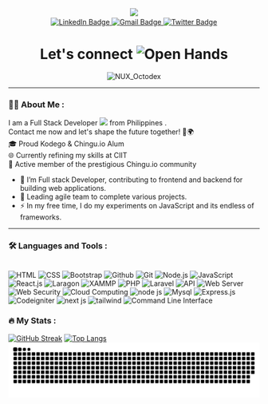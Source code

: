 <div id="header" align="center">
  <img src="https://media.giphy.com/media/M9gbBd9nbDrOTu1Mqx/giphy.gif" width="100"/>

  <div id="badges">
  <a target="_blank" href="https://www.linkedin.com/in/Jasonavecilla/">
    <img src="https://img.shields.io/badge/LinkedIn-blue?style=for-the-badge&logo=linkedin&logoColor=white" alt="LinkedIn Badge"/>
  </a>
  <a target="_blank" href="avecillajason77@gmail.com">
    <img src="https://img.shields.io/badge/Email-whitesmoke?style=for-the-badge&logo=gmail&logoColor=red" alt="Gmail Badge"/>
  </a>
  <a target="_blank" href="">
    <img src="https://img.shields.io/badge/Portfolio-blue?style=for-the-badge&logo=javascript&logoColor=#F7DF1E" alt="Twitter Badge"/>
  </a>
</div>

  <h1>
  Let's connect
  <img src="https://raw.githubusercontent.com/Tarikul-Islam-Anik/Animated-Fluent-Emojis/master/Emojis/Hand%20gestures/Open%20Hands.png" alt="Open Hands" width="50" height="50" />
</h1>
</div>
  <div align="center">
      <img src="https://user-images.githubusercontent.com/74038190/212741999-016fddbd-617a-4448-8042-0ecf907aea25.gif" width="400" alt="NUX_Octodex">
  </div>
  
  ---

### :man_technologist: About Me :
I am a Full Stack Developer <img src="https://media.giphy.com/media/WUlplcMpOCEmTGBtBW/giphy.gif" width="30"> from Philippines .<br>
Contact me now and let's shape the future together! 💌🌍 <br>
🎓 Proud Kodego & Chingu.io Alum <br>
🌐 Currently refining my skills at CIIT<br>
🚀 Active member of the prestigious Chingu.io community <br>
- :telescope: I’m  Full stack Developer, contributing to frontend and backend for building web applications.
- :seedling: Leading agile team to complete various projects.
- :zap: In my free time, I do my experiments on JavaScript and its endless of frameworks.







  
  
---

### :hammer_and_wrench: Languages and Tools :
<div>


  <br>
<img alt='HTML' src='https://img.shields.io/badge/HTML-blue.svg?style=for-the-badge&logo=HTML&logoColor' />
<img alt='CSS' src='https://img.shields.io/badge/CSS-blue.svg?style=for-the-badge&logo=CSS&logoColor' />
<img alt='Bootstrap ' src='https://img.shields.io/badge/Bootstrap -blue.svg?style=for-the-badge&logo=Bootstrap &logoColor' />
<img alt='Github' src='https://img.shields.io/badge/Github-blue.svg?style=for-the-badge&logo=Github&logoColor' />
<img alt='Git' src='https://img.shields.io/badge/Git-blue.svg?style=for-the-badge&logo=Git&logoColor' />
<img alt='Node.js' src='https://img.shields.io/badge/Node.js-blue.svg?style=for-the-badge&logo=Node.js&logoColor' />
<img alt='JavaScript ' src='https://img.shields.io/badge/JavaScript -blue.svg?style=for-the-badge&logo=JavaScript &logoColor' />
<img alt='React.js' src='https://img.shields.io/badge/React.js-blue.svg?style=for-the-badge&logo=React.js&logoColor' />
<img alt='Laragon ' src='https://img.shields.io/badge/Laragon -blue.svg?style=for-the-badge&logo=Laragon &logoColor' />
<img alt='XAMMP ' src='https://img.shields.io/badge/XAMMP -blue.svg?style=for-the-badge&logo=XAMMP &logoColor' />
<img alt='PHP ' src='https://img.shields.io/badge/PHP -blue.svg?style=for-the-badge&logo=PHP &logoColor' />
<img alt='Laravel ' src='https://img.shields.io/badge/Laravel -blue.svg?style=for-the-badge&logo=Laravel &logoColor' />
<img alt='API ' src='https://img.shields.io/badge/API -blue.svg?style=for-the-badge&logo=API &logoColor' />
<img alt='Web Server' src='https://img.shields.io/badge/Web Server-blue.svg?style=for-the-badge&logo=Web Server&logoColor' />
<img alt='Web Security' src='https://img.shields.io/badge/Web Security-blue.svg?style=for-the-badge&logo=Web Security&logoColor' />
<img alt='Cloud Computing' src='https://img.shields.io/badge/Cloud Computing-blue.svg?style=for-the-badge&logo=Cloud Computing&logoColor' />
<img alt='node js' src='https://img.shields.io/badge/node js-blue.svg?style=for-the-badge&logo=node js&logoColor' />
<img alt='Mysql' src='https://img.shields.io/badge/Mysql-blue.svg?style=for-the-badge&logo=Mysql&logoColor' />
<img alt='Express.js' src='https://img.shields.io/badge/Express.js-blue.svg?style=for-the-badge&logo=Express.js&logoColor' />
<img alt='Codeigniter' src='https://img.shields.io/badge/Codeigniter-blue.svg?style=for-the-badge&logo=Codeigniter&logoColor' />
<img alt='next js' src='https://img.shields.io/badge/next js-blue.svg?style=for-the-badge&logo=next js&logoColor' />
<img alt='tailwind' src='https://img.shields.io/badge/tailwind-blue.svg?style=for-the-badge&logo=tailwind&logoColor' />
<img alt='Command Line Interface' src='https://img.shields.io/badge/Command Line Interface-blue.svg?style=for-the-badge&logo=Command Line Interface&logoColor' />
  <br>

  ### :fire: My Stats :
[![GitHub Streak](https://github-readme-streak-stats.herokuapp.com?user=jasonavecilla)](https://git.io/streak-stats)
[![Top Langs](https://github-readme-stats.vercel.app/api/top-langs/?username=jasonavecilla&layout=compact&theme=vision-friendly-dark)](https://github.com/anuraghazra/github-readme-stats)
<picture>
  <source media="(prefers-color-scheme: dark)" srcset="github-snake-dark.svg" />
  <source media="(prefers-color-scheme: light)" srcset="github-snake.svg" />
  <img alt="github-snake" src="https://raw.githubusercontent.com/vinhqua/vinhqua/output/github-contribution-grid-snake.svg" />
</picture>
